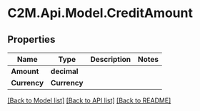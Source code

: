 # C2M.Api.Model.CreditAmount

## Properties

Name | Type | Description | Notes
------------ | ------------- | ------------- | -------------
**Amount** | **decimal** |  | 
**Currency** | **Currency** |  | 

[[Back to Model list]](../../README.md#documentation-for-models) [[Back to API list]](../../README.md#documentation-for-api-endpoints) [[Back to README]](../../README.md)

